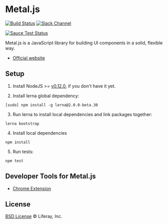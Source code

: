 # Metal.js

[![Build Status](https://img.shields.io/travis/metal/metal.js/master.svg?style=flat)](https://travis-ci.org/metal/metal.js)
[![Slack Channel](http://metaljs-chat.wedeploy.io/badge.svg)](http://metaljs-chat.wedeploy.io/)

[![Sauce Test Status](https://saucelabs.com/browser-matrix/alloyui.svg)](https://travis-ci.org/metal/metal.js)

Metal.js is a JavaScript library for building UI components in a solid, flexible way.

* [Official website](http://metaljs.com)

## Setup

1. Install NodeJS >= [v0.12.0](http://nodejs.org/dist/v0.12.0/), if you don't have it yet.

2. Install lerna global dependency:

  ```
  [sudo] npm install -g lerna@2.0.0-beta.30
  ```

3. Run lerna to install local dependencies and link packages together:

  ```
  lerna bootstrap
  ```

4. Install local dependencies

  ```
  npm install
  ```

5. Run tests:

  ```
  npm test
  ```

## Developer Tools for Metal.js
* [Chrome Extension](https://chrome.google.com/webstore/detail/metaljs-developer-tools/fagnjmppkokolnbloalifcmcooldhiik)

## License

[BSD License](https://github.com/metal/metal.js/blob/master/LICENSE.md) © Liferay, Inc.
